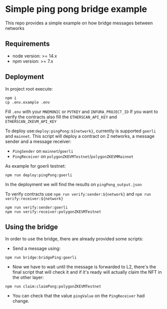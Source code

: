 # Simple ping pong bridge example

This repo provides a simple example on how bridge messages between networks

## Requirements

- node version: >= 14.x
- npm version: >= 7.x

## Deployment

In project root execute:

```
npm i
cp .env.example .env
```

Fill `.env` with your `MNEMONIC` or `PVTKEY` and `INFURA_PROJECT_ID`
If you want to verify the contracts also fill the `ETHERSCAN_API_KEY` and `ETHERSCAN_ZKEVM_API_KEY`

To deploy use:`deploy:pingPong:${network}`, currently is supported `goerli` and `mainnet`.
This script will deploy a contract on 2 networks, a message sender and a message receiver:

- `PingSender` on `mainnet`/`goerli`
- `PingReceiver` on `polygonZKEVMTestnet`/`polygonZKEVMMainnet`

As example for goerli testnet:

```
npm run deploy:pingPong:goerli
```

In the deployment we will find the results on `pingPong_output.json`

To verify contracts use `npm run verify:sender:${network}` and `npm run verify:receiver:${network}`

```
npm run verify:sender:goerli
npm run verify:receiver:polygonZKEVMTestnet

```

## Using the bridge

In order to use the bridge, there are already provided some scripts:

- Send a message using:

```
npm run bridge:bridgePing:goerli
```

- Now we have to wait until the message is forwarded to L2, there's the final script that will check it and if it's ready will actually claim the NFT in the other layer:

```
npm run claim:claimPong:polygonZKEVMTestnet

```

- You can check that the value `pingValue` on the `PingReceiver` had change.
